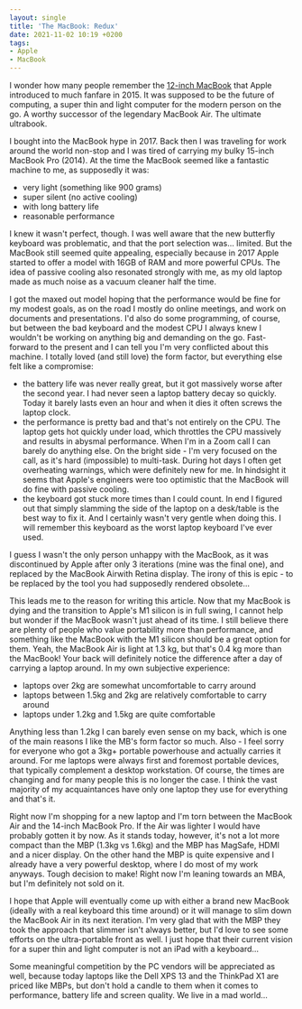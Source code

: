 ```yaml
---
layout: single
title: 'The MacBook: Redux'
date: 2021-11-02 10:19 +0200
tags:
- Apple
- MacBook
---
```


I wonder how many people remember the [12-inch MacBook](https://en.wikipedia.org/wiki/MacBook_(2015%E2%80%932019)) that Apple introduced to much
fanfare in 2015. It was supposed to be the future of computing, a super thin and light computer for the modern person on the go. A worthy successor
of the legendary MacBook Air. The ultimate ultrabook.

I bought into the MacBook hype in 2017. Back then I was traveling for work around the world non-stop and I was tired of carrying my bulky 15-inch MacBook Pro (2014).
At the time the MacBook seemed like a fantastic machine to me, as supposedly it was:

- very light (something like 900 grams)
- super silent (no active cooling)
- with long battery life
- reasonable performance

I knew it wasn't perfect, though.
I was well aware that the new butterfly keyboard was problematic,
and that the port selection was... limited. But the MacBook still seemed quite
appealing, especially because in 2017 Apple started to offer a model with 16GB
of RAM and more powerful CPUs. The idea
of passive cooling also resonated strongly with me, as my old laptop made as much
noise as a vacuum cleaner half the time.

I got the maxed out model hoping that the
performance would be fine for my modest goals, as on the road I mostly do
online meetings, and work on documents and presentations. I'd also do some
programming, of course, but between the bad keyboard and the modest CPU I always
knew I wouldn't be working on anything big and demanding on the go.
Fast-forward to the present and I can tell you I'm very conflicted about this machine. I totally loved (and still love) the form factor, but everything else
felt like a compromise:

- the battery life was never really great, but it got massively worse after the second year. I had never seen a laptop battery decay so quickly. Today it barely
lasts even an hour and when it dies it often screws the laptop clock.
- the performance is pretty bad and that's not entirely on the CPU. The laptop
  gets hot quickly under load, which throttles the CPU massively and results in
  abysmal performance. When I'm in a Zoom call I can barely do anything else. On
  the bright side - I'm very focused on the call, as it's hard (impossible) to
  multi-task. During hot days I often get overheating warnings, which were
  definitely new for me. In hindsight it seems that Apple's engineers were too optimistic that the MacBook will do fine with passive cooling.
- the keyboard got stuck more times than I could count. In end I figured out that simply slamming the side of the laptop on a desk/table is the best way to fix it.
And I certainly wasn't very gentle when doing this. I will remember this keyboard as the worst laptop keyboard I've ever used.

I guess I wasn't the only person unhappy with the MacBook, as it was discontinued by Apple after only 3 iterations (mine was the final one), and replaced by the MacBook Airwith Retina display.
The irony of this is epic - to be replaced by the tool you had supposedly rendered obsolete...

This leads me to the reason for writing this article. Now that my MacBook is dying and the transition to Apple's M1 silicon is in full swing, I cannot help but wonder
if the MacBook wasn't just ahead of its time. I still believe there are plenty of people who value portability more than performance, and something like the MacBook with
the M1 silicon should be a great option for them. Yeah, the MacBook Air is light at 1.3 kg, but that's 0.4 kg more than the MacBook! Your back will definitely notice the difference after a day of carrying a laptop around. In my own subjective experience:

- laptops over 2kg are somewhat uncomfortable to carry around
- laptops between 1.5kg and 2kg are relatively comfortable to carry around
- laptops under 1.2kg and 1.5kg are quite comfortable

Anything less than 1.2kg I can barely even sense on my back, which is one of the main reasons I like the MB's form factor so much.
Also - I feel sorry for everyone who got a 3kg+ portable powerhouse and actually carries it around. For me laptops were always
first and foremost portable devices, that typically complement a desktop workstation. Of course, the times are changing and for
many people this is no longer the case. I think the vast majority of my acquaintances have only one laptop they use for everything and that's it.

Right now I'm shopping for a new laptop and I'm torn between the MacBook Air and
the 14-inch MacBook Pro. If the Air was lighter I would have probably gotten it
by now.  As it stands today, however, it's not a lot more compact than the MBP
(1.3kg vs 1.6kg) and the MBP has MagSafe, HDMI and a nicer display. On the other
hand the MBP is quite expensive and I already have a very powerful desktop,
where I do most of my work anyways. Tough decision to make! Right now I'm
leaning towards an MBA, but I'm definitely not sold on it.

I hope that Apple will eventually come up with either a brand new MacBook (ideally with a real keyboard this time around) or it will manage to slim down the MacBook Air in its next iteration. I'm very glad that with the MBP they took the approach that slimmer isn't always better, but I'd love to see some efforts on the ultra-portable front as well.
I just hope that their current vision for a super thin and light computer is not an iPad with a keyboard...

Some meaningful competition by the PC vendors will be appreciated as well, because today laptops like the Dell XPS 13 and the ThinkPad X1 are priced
like MBPs, but don't hold a candle to them when it comes to performance, battery life and screen quality. We live in a mad world...
